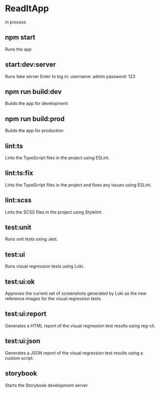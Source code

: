 # ReadItApp
in process

## npm start
Runs the app

## start:dev:server
Runs fake server
Enter to log in:
username: admin
password: 123

## npm run build:dev
Builds the app for development

## npm run build:prod
Builds the app for production

## lint:ts
Lints the TypeScript files in the project using ESLint.

## lint:ts:fix
Lints the TypeScript files in the project and fixes any issues using ESLint.

## lint:scss
Lints the SCSS files in the project using Stylelint.

## test:unit
Runs unit tests using Jest.

## test:ui
Runs visual regression tests using Loki.

## test:ui:ok
Approves the current set of screenshots generated by Loki as the new reference images for the visual regression tests.

## test:ui:report
Generates a HTML report of the visual regression test results using reg-cli.

## test:ui:json
Generates a JSON report of the visual regression test results using a custom script.

## storybook
Starts the Storybook development server

